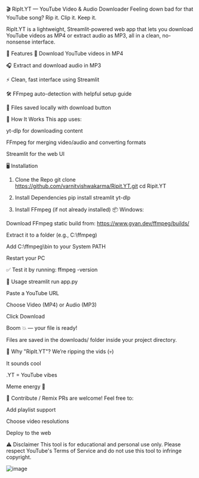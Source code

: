 🎬 RipIt.YT — YouTube Video & Audio Downloader
Feeling down bad for that YouTube song?
Rip it. Clip it. Keep it.

RipIt.YT is a lightweight, Streamlit-powered web app that lets you download YouTube videos as MP4 or extract audio as MP3, all in a clean, no-nonsense interface.

🚀 Features
🎥 Download YouTube videos in MP4

🎧 Extract and download audio in MP3

⚡ Clean, fast interface using Streamlit

🛠 FFmpeg auto-detection with helpful setup guide

💾 Files saved locally with download button

🧠 How It Works
This app uses:

yt-dlp for downloading content

FFmpeg for merging video/audio and converting formats

Streamlit for the web UI

🖥️ Installation
1. Clone the Repo
git clone https://github.com/varnitvishwakarma/Ripit.YT.git
cd Ripit.YT

2. Install Dependencies
pip install streamlit yt-dlp

3. Install FFmpeg (if not already installed)
📦 Windows:

Download FFmpeg static build from: https://www.gyan.dev/ffmpeg/builds/

Extract it to a folder (e.g., C:\ffmpeg)

Add C:\ffmpeg\bin to your System PATH

Restart your PC

✅ Test it by running:
ffmpeg -version

🎯 Usage
streamlit run app.py

Paste a YouTube URL

Choose Video (MP4) or Audio (MP3)

Click Download

Boom 💥 — your file is ready!

Files are saved in the downloads/ folder inside your project directory.

🧃 Why "RipIt.YT"?
We’re ripping the vids (💀)

It sounds cool

.YT = YouTube vibes

Meme energy 💅

🤝 Contribute / Remix
PRs are welcome! Feel free to:

Add playlist support

Choose video resolutions

Deploy to the web

⚠️ Disclaimer
This tool is for educational and personal use only.
Please respect YouTube's Terms of Service and do not use this tool to infringe copyright.


![image](https://github.com/user-attachments/assets/0db0e120-42a3-4ce1-9bad-aae2f9ce1d63)

